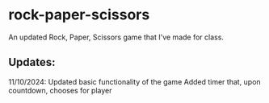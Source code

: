 # rock-paper-scissors
An updated Rock, Paper, Scissors game that I've made for class.

## Updates:
11/10/2024: Updated basic functionality of the game
            Added timer that, upon countdown, chooses for player
